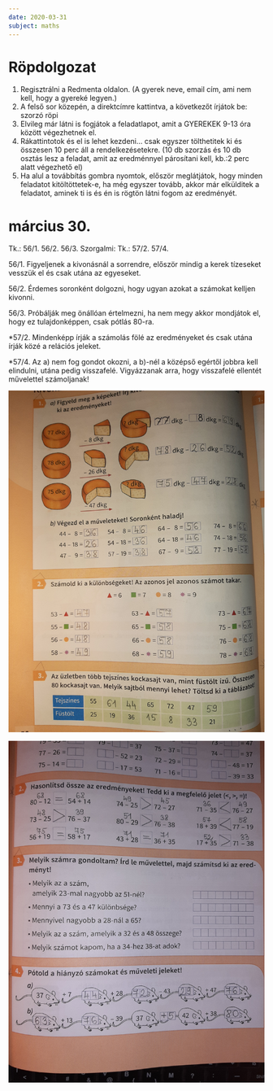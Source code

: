 ```yaml
---
date: 2020-03-31
subject: maths
---
```


# Röpdolgozat

1. Regisztrálni a Redmenta oldalon. (A gyerek neve, email cím, ami nem kell, hogy a gyereké legyen.)
2. A felső sor közepén, a direktcímre kattintva, a következőt írjátok be: szorzó röpi
3. Elvileg már látni is fogjátok a feladatlapot, amit a GYEREKEK 9-13 óra között végezhetnek el.
4. Rákattintotok és el is lehet kezdeni... csak egyszer tölthetitek ki és összesen 10 perc áll a rendelkezésetekre. (10 db szorzás és 10 db osztás lesz a feladat, amit az eredménnyel párosítani kell, kb.:2 perc alatt végezhető el)
5. Ha alul a továbbítás gombra nyomtok, először meglátjátok, hogy minden feladatot kitöltöttetek-e, ha még egyszer tovább, akkor már elkülditek a feladatot, aminek ti is és én is rögtön látni fogom az eredményét.

# március 30.

Tk.: 56/1. 56/2. 56/3.
Szorgalmi: Tk.: 57/2. 57/4.

56/1. Figyeljenek a kivonásnál a sorrendre, először mindig a kerek tízeseket vesszük el és csak utána az egyeseket.

56/2. Érdemes soronként dolgozni, hogy ugyan azokat a számokat kelljen kivonni.

56/3. Próbálják meg önállóan értelmezni, ha nem megy akkor mondjátok el, hogy ez tulajdonképpen, csak pótlás 80-ra.

*57/2. Mindenképp írják a számolás fölé az eredményeket és csak utána írják közé a relációs jeleket.

*57/4. Az a) nem fog gondot okozni, a b)-nél a középső egértől jobbra kell elindulni, utána pedig visszafelé. Vigyázzanak arra, hogy visszafelé ellentét művelettel számoljanak!

![Megoldások 1.](megoldasok/2020-03-31-matematika-1.jpg)

![Megoldások 2.](megoldasok/2020-03-31-matematika-2.jpg)

